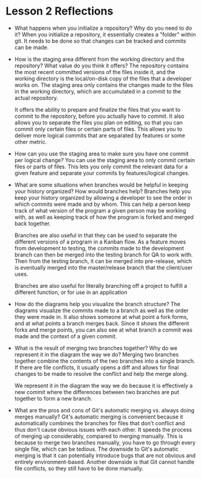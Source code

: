 Lesson 2 Reflections
=======================

- What happens when you initialize a repository? Why do you need to do it?
	When you initialize a repository, it essentially creates a "folder" within git. It needs to be done so that changes can be tracked and commits can be made. 

- How is the staging area different from the working directory and the repository? What value do you think it offers?
	The repository contains the most recent committed versions of the files inside it, and the working directory is the local/on-disk copy of the files that a developer works on. The staging area only contains the changes made to the files in the working directory, which are accumulated in a commit to the actual repository.

	It offers the ability to prepare and finalize the files that you want to commit to the repository, before you actually have to commit. It also allows you to separate the files you plan on editing, so that you can commit only certain files or certain parts of files. This allows you to deliver more logical commits that are separated by features or some other metric.

- How can you use the staging area to make sure you have one commit per logical change?
	You can use the staging area to only commit certain files or parts of files. This lets you only commit the relevant data for a given feature and separate your commits by features/logical changes. 

- What are some situations when branches would be helpful in keeping your history organized? How would branches help?
	Branches help you keep your history organized by allowing a developer to see the order in which commits were made and by whom. This can help a person keep track of what version of the program a given person may be working with, as well as keeping track of how the program is forked and merged back together. 

	Branches are also useful in that they can be used to separate the different versions of a program in a Kanban flow. As a feature moves from development to testing, the commits made to the development branch can then be merged into the testing branch for QA to work with. Then from the testing branch, it can be merged into pre-release, which is eventually merged into the master/release branch that the client/user uses. 

	Branches are also useful for literally branching off a project to fulfill a different function, or for use in an application

- How do the diagrams help you visualize the branch structure?
	The diagrams visualize the commits made to a branch as well as the order they were made in. It also shows someone at what point a fork forms, and at what points a branch merges back. Since it shows the different forks and merge points, you can also see at what branch a commit was made and the context of a given commit.

- What is the result of merging two branches together? Why do we represent it in the diagram the way we do?
	Merging two branches together combine the contents of the two branches into a single branch. If there are file conflicts, it usually opens a diff and allows for final changes to be made to resolve the conflict and help the merge along. 

	We represent it in the diagram the way we do because it is effectively a new commit where the differences between two branches are put together to form a new branch. 

- What are the pros and cons of Git's automatic merging vs. always doing merges manually?
	Git's automatic merging is convenient because it automatically combines the branches for files that don't conflict and thus don't cause obvious issues with each other. It speeds the process of merging up considerably, compared to merging manually. This is because to merge two branches manually, you have to go through every single file, which can be tedious. The downside to Git's automatic merging is that it can potentially introduce bugs that are not obvious and entirely environment-based. Another downside is that Git cannot handle file conflicts, so they still have to be done manually. 